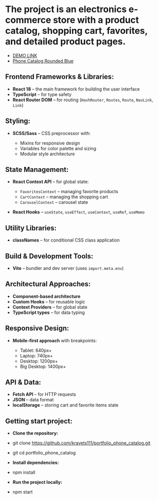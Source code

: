 # The project is an **electronics e-commerce store** with a product catalog, shopping cart, favorites, and detailed product pages.

  - [DEMO LINK](https://kravets111.github.io/portfolio_phone_catalog/)
  - [Phone Catalog Rounded Blue](https://www.figma.com/design/FRxncC4lfyhs6og1L6FGEU/Phone-catalog--V2--Rounded-Style-2?node-id=0-1&t=k42EKFBQolhmMUGi-0)


## Frontend Frameworks & Libraries:

* **React 18** – the main framework for building the user interface
* **TypeScript** – for type safety
* **React Router DOM** – for routing (`HashRouter`, `Routes`, `Route`, `NavLink`, `Link`)

## Styling:

* **SCSS/Sass** – CSS preprocessor with:

  * Mixins for responsive design
  * Variables for color palette and sizing
  * Modular style architecture

## State Management:

* **React Context API** – for global state:

  * `FavoritesContext` – managing favorite products
  * `CartContext` – managing the shopping cart
  * `CarouselContext` – carousel state
* **React Hooks** – `useState`, `useEffect`, `useContext`, `useRef`, `useMemo`

## Utility Libraries:

* **classNames** – for conditional CSS class application

## Build & Development Tools:

* **Vite** – bundler and dev server (uses `import.meta.env`)

## Architectural Approaches:

* **Component-based architecture**
* **Custom Hooks** – for reusable logic
* **Context Providers** – for global state
* **TypeScript types** – for data typing

## Responsive Design:

* **Mobile-first approach** with breakpoints:

  * Tablet: 640px+
  * Laptop: 740px+
  * Desktop: 1200px+
  * Big Desktop: 1400px+

## API & Data:

* **Fetch API** – for HTTP requests
* **JSON** – data format
* **localStorage** – storing cart and favorite items state

## Getting start project:

* **Clone the repository:**
* git clone https://github.com/kravets111/portfolio_phone_catalog.git
* git cd portfolio_phone_catalog

* **Install dependencies:**
* npm install

* **Run the project locally:**
* npm start

